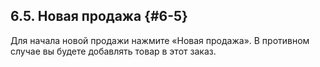 ## 6.5\. Новая продажа {#6-5}

Для начала новой продажи нажмите «Новая продажа». В противном случае вы будете добавлять товар в этот заказ.